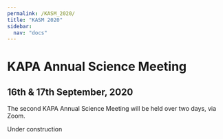 ```yaml
---
permalink: /KASM_2020/
title: "KASM 2020"
sidebar:
  nav: "docs"
---
```


# KAPA Annual Science Meeting

## 16th & 17th September, 2020

The second KAPA Annual Science Meeting will be held over two days, via Zoom.

Under construction
